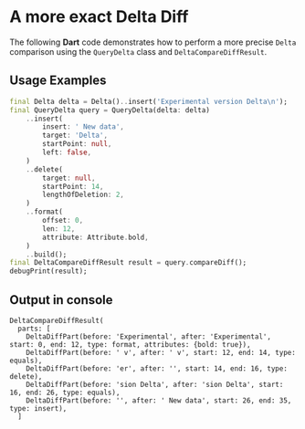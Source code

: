 # A more exact Delta Diff 

The following **Dart** code demonstrates how to perform a more precise `Delta` comparison using the `QueryDelta` class and `DeltaCompareDiffResult`. 

## Usage Examples

```dart
final Delta delta = Delta()..insert('Experimental version Delta\n');
final QueryDelta query = QueryDelta(delta: delta)
    ..insert(
        insert: ' New data',
        target: 'Delta',
        startPoint: null,
        left: false,
    )
    ..delete(
        target: null,
        startPoint: 14,
        lengthOfDeletion: 2,
    )
    ..format(
        offset: 0, 
        len: 12, 
        attribute: Attribute.bold,
    )
    ..build();
final DeltaCompareDiffResult result = query.compareDiff();
debugPrint(result);
```

## Output in console

```console
DeltaCompareDiffResult(
  parts: [
    DeltaDiffPart(before: 'Experimental', after: 'Experimental', start: 0, end: 12, type: format, attributes: {bold: true}),
    DeltaDiffPart(before: ' v', after: ' v', start: 12, end: 14, type: equals),
    DeltaDiffPart(before: 'er', after: '', start: 14, end: 16, type: delete),
    DeltaDiffPart(before: 'sion Delta', after: 'sion Delta', start: 16, end: 26, type: equals),
    DeltaDiffPart(before: '', after: ' New data', start: 26, end: 35, type: insert),
  ]
```

